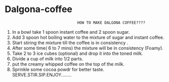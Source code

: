# Dalgona-coffee

                                    HOW TO MAKE DALGONA COFFEE????
 1) In a bowl take 1 spoon instant coffee and 2 spoon sugar.
 2) Add 3 spoon hot boiling water to the mixture of sugar and instant coffee.
 3) Start stiring the mixture till the coffee is in consistency .
 4) After some time( 6 to 7 mins) the mixture will be in consistency (Foamy).
 5) Take 2 to 3 ice cubes (optional) and drop it into the toned milk.
 6) Divide a cup of milk into 1/2 parts.
 7) put the creamy whipped coffee on the top of the milk.
 8) Sprinkle some cocoa powdr for better taste.
                                     SERVE.STIR.SIP.ENJOY........
